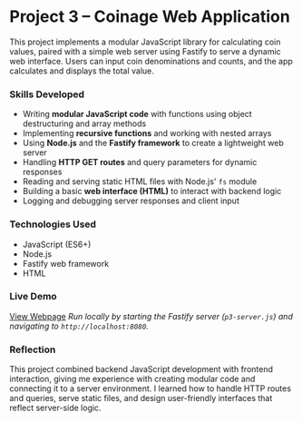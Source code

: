 # Project 3 – Coinage Web Application

This project implements a modular JavaScript library for calculating coin values, paired with a simple web server using Fastify to serve a dynamic web interface. Users can input coin denominations and counts, and the app calculates and displays the total value.

### Skills Developed
- Writing **modular JavaScript code** with functions using object destructuring and array methods  
- Implementing **recursive functions** and working with nested arrays  
- Using **Node.js** and the **Fastify framework** to create a lightweight web server  
- Handling **HTTP GET routes** and query parameters for dynamic responses  
- Reading and serving static HTML files with Node.js' `fs` module  
- Building a basic **web interface (HTML)** to interact with backend logic  
- Logging and debugging server responses and client input  

### Technologies Used
- JavaScript (ES6+)
- Node.js
- Fastify web framework
- HTML

### Live Demo
[View Webpage](https://uo-cit-drewlesh.github.io/CIT-281-WebApplicationDevelopment-I/Project3/)
*Run locally by starting the Fastify server (`p3-server.js`) and navigating to `http://localhost:8080`.*

### Reflection
This project combined backend JavaScript development with frontend interaction, giving me experience with creating modular code and connecting it to a server environment. I learned how to handle HTTP routes and queries, serve static files, and design user-friendly interfaces that reflect server-side logic.

